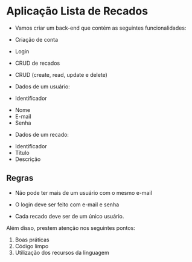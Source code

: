 # Aplicação Lista de Recados

* Vamos criar um back-end que contém
as seguintes funcionalidades:
*  Criação de conta
* Login
* CRUD de recados

* CRUD (create, read, update e delete)

* Dados de um usuário:
* Identificador
- Nome
- E-mail
- Senha

* Dados de um recado:
- Identificador
- Título
- Descrição

  
## Regras
- Não pode ter mais de um usuário
com o mesmo e-mail

- O login deve ser feito com e-mail e
senha

- Cada recado deve ser de um único
usuário.

 Além disso, prestem atenção nos seguintes
pontos: 

1. Boas práticas
2. Código limpo
3. Utilização dos recursos da linguagem
